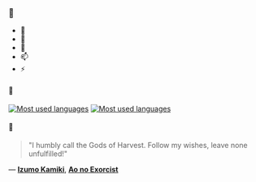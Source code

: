 ### 👋

- 🔭
- 🌱
- 💬
- 📫
- ⚡

#### 🧏

[![Most used languages](https://github-readme-stats-aynah.vercel.app/api/top-langs/?username=aynh&theme=solarized-dark&langs_count=6&layout=compact&hide_title=true)](https://github.com/anuraghazra/github-readme-stats#gh-dark-mode-only)
[![Most used languages](https://github-readme-stats-aynah.vercel.app/api/top-langs/?username=aynh&theme=solarized-light&langs_count=6&layout=compact&hide_title=true)](https://github.com/anuraghazra/github-readme-stats#gh-light-mode-only)

#### 💬

> "I humbly call the Gods of Harvest. Follow my wishes, leave none unfulfilled!"

&mdash; [**Izumo Kamiki**](https://myanimelist.net/character.php?q=Izumo%20Kamiki&cat=character), [**Ao no Exorcist**](https://myanimelist.net/search/all?q=Ao%20no%20Exorcist&cat=all)
